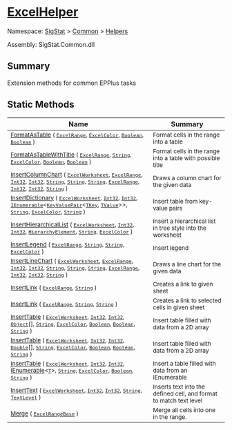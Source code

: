 # [ExcelHelper](./ExcelHelper.md)

Namespace: [SigStat]() > [Common](./../README.md) > [Helpers](./README.md)

Assembly: SigStat.Common.dll

## Summary
Extension methods for common EPPlus tasks

## Static Methods

| Name<img width=400> | Summary<img width=400> | 
| --- | --- | 
| <sub>[FormatAsTable](./Methods/ExcelHelper-100664030.md) ( [`ExcelRange`](./ExcelHelper.md), [`ExcelColor`](./Excel/ExcelColor.md), [`Boolean`](https://docs.microsoft.com/en-us/dotnet/api/System.Boolean), [`Boolean`](https://docs.microsoft.com/en-us/dotnet/api/System.Boolean) )</sub>| <sub>Format cells in the range into a table</sub>| <br>
| <sub>[FormatAsTableWithTitle](./Methods/ExcelHelper-100664031.md) ( [`ExcelRange`](./ExcelHelper.md), [`String`](https://docs.microsoft.com/en-us/dotnet/api/System.String), [`ExcelColor`](./Excel/ExcelColor.md), [`Boolean`](https://docs.microsoft.com/en-us/dotnet/api/System.Boolean), [`Boolean`](https://docs.microsoft.com/en-us/dotnet/api/System.Boolean) )</sub>| <sub>Format cells in the range into a table with possible title</sub>| <br>
| <sub>[InsertColumnChart](./Methods/ExcelHelper-100664043.md) ( [`ExcelWorksheet`](./ExcelHelper.md), [`ExcelRange`](./ExcelHelper.md), [`Int32`](https://docs.microsoft.com/en-us/dotnet/api/System.Int32), [`Int32`](https://docs.microsoft.com/en-us/dotnet/api/System.Int32), [`String`](https://docs.microsoft.com/en-us/dotnet/api/System.String), [`String`](https://docs.microsoft.com/en-us/dotnet/api/System.String), [`String`](https://docs.microsoft.com/en-us/dotnet/api/System.String), [`ExcelRange`](./ExcelHelper.md), [`Int32`](https://docs.microsoft.com/en-us/dotnet/api/System.Int32), [`Int32`](https://docs.microsoft.com/en-us/dotnet/api/System.Int32), [`String`](https://docs.microsoft.com/en-us/dotnet/api/System.String) )</sub>| <sub>Draws a column chart for the given data</sub>| <br>
| <sub>[InsertDictionary](./Methods/ExcelHelper-100664035.md) ( [`ExcelWorksheet`](./ExcelHelper.md), [`Int32`](https://docs.microsoft.com/en-us/dotnet/api/System.Int32), [`Int32`](https://docs.microsoft.com/en-us/dotnet/api/System.Int32), [`IEnumerable`](./ExcelHelper.md)\<[`KeyValuePair`](./ExcelHelper.md)\<[`TKey`](./ExcelHelper.md), [`TValue`](./ExcelHelper.md)>>, [`String`](https://docs.microsoft.com/en-us/dotnet/api/System.String), [`ExcelColor`](./Excel/ExcelColor.md), [`String`](https://docs.microsoft.com/en-us/dotnet/api/System.String) )</sub>| <sub>Insert table from key-value pairs</sub>| <br>
| <sub>[InsertHierarchicalList](./Methods/ExcelHelper-100664036.md) ( [`ExcelWorksheet`](./ExcelHelper.md), [`Int32`](https://docs.microsoft.com/en-us/dotnet/api/System.Int32), [`Int32`](https://docs.microsoft.com/en-us/dotnet/api/System.Int32), [`HierarchyElement`](./HierarchyElement.md), [`String`](https://docs.microsoft.com/en-us/dotnet/api/System.String), [`ExcelColor`](./Excel/ExcelColor.md) )</sub>| <sub>Insert a hierarchical list in tree style into the worksheet</sub>| <br>
| <sub>[InsertLegend](./Methods/ExcelHelper-100664038.md) ( [`ExcelRange`](./ExcelHelper.md), [`String`](https://docs.microsoft.com/en-us/dotnet/api/System.String), [`String`](https://docs.microsoft.com/en-us/dotnet/api/System.String), [`ExcelColor`](./Excel/ExcelColor.md) )</sub>| <sub>Insert legend</sub>| <br>
| <sub>[InsertLineChart](./Methods/ExcelHelper-100664042.md) ( [`ExcelWorksheet`](./ExcelHelper.md), [`ExcelRange`](./ExcelHelper.md), [`Int32`](https://docs.microsoft.com/en-us/dotnet/api/System.Int32), [`Int32`](https://docs.microsoft.com/en-us/dotnet/api/System.Int32), [`String`](https://docs.microsoft.com/en-us/dotnet/api/System.String), [`String`](https://docs.microsoft.com/en-us/dotnet/api/System.String), [`String`](https://docs.microsoft.com/en-us/dotnet/api/System.String), [`ExcelRange`](./ExcelHelper.md), [`Int32`](https://docs.microsoft.com/en-us/dotnet/api/System.Int32), [`Int32`](https://docs.microsoft.com/en-us/dotnet/api/System.Int32), [`String`](https://docs.microsoft.com/en-us/dotnet/api/System.String) )</sub>| <sub>Draws a line chart for the given data</sub>| <br>
| <sub>[InsertLink](./Methods/ExcelHelper-100664039.md) ( [`ExcelRange`](./ExcelHelper.md), [`String`](https://docs.microsoft.com/en-us/dotnet/api/System.String) )</sub>| <sub>Creates a link to given sheet</sub>| <br>
| <sub>[InsertLink](./Methods/ExcelHelper-100664040.md) ( [`ExcelRange`](./ExcelHelper.md), [`String`](https://docs.microsoft.com/en-us/dotnet/api/System.String), [`String`](https://docs.microsoft.com/en-us/dotnet/api/System.String) )</sub>| <sub>Creates a link to selected cells in given sheet</sub>| <br>
| <sub>[InsertTable](./Methods/ExcelHelper-100664032.md) ( [`ExcelWorksheet`](./ExcelHelper.md), [`Int32`](https://docs.microsoft.com/en-us/dotnet/api/System.Int32), [`Int32`](https://docs.microsoft.com/en-us/dotnet/api/System.Int32), [`Object`](https://docs.microsoft.com/en-us/dotnet/api/System.Object)[], [`String`](https://docs.microsoft.com/en-us/dotnet/api/System.String), [`ExcelColor`](./Excel/ExcelColor.md), [`Boolean`](https://docs.microsoft.com/en-us/dotnet/api/System.Boolean), [`Boolean`](https://docs.microsoft.com/en-us/dotnet/api/System.Boolean), [`String`](https://docs.microsoft.com/en-us/dotnet/api/System.String) )</sub>| <sub>Insert table filled with data from a 2D array</sub>| <br>
| <sub>[InsertTable](./Methods/ExcelHelper-100664033.md) ( [`ExcelWorksheet`](./ExcelHelper.md), [`Int32`](https://docs.microsoft.com/en-us/dotnet/api/System.Int32), [`Int32`](https://docs.microsoft.com/en-us/dotnet/api/System.Int32), [`Double`](https://docs.microsoft.com/en-us/dotnet/api/System.Double)[], [`String`](https://docs.microsoft.com/en-us/dotnet/api/System.String), [`ExcelColor`](./Excel/ExcelColor.md), [`Boolean`](https://docs.microsoft.com/en-us/dotnet/api/System.Boolean), [`Boolean`](https://docs.microsoft.com/en-us/dotnet/api/System.Boolean), [`String`](https://docs.microsoft.com/en-us/dotnet/api/System.String) )</sub>| <sub>Insert table filled with data from a 2D array</sub>| <br>
| <sub>[InsertTable](./Methods/ExcelHelper-100664034.md) ( [`ExcelWorksheet`](./ExcelHelper.md), [`Int32`](https://docs.microsoft.com/en-us/dotnet/api/System.Int32), [`Int32`](https://docs.microsoft.com/en-us/dotnet/api/System.Int32), [IEnumerable](https://docs.microsoft.com/en-us/dotnet/api/System.Collections.Ienumerable)\<[`T`](./ExcelHelper.md)>, [`String`](https://docs.microsoft.com/en-us/dotnet/api/System.String), [`ExcelColor`](./Excel/ExcelColor.md), [`Boolean`](https://docs.microsoft.com/en-us/dotnet/api/System.Boolean), [`String`](https://docs.microsoft.com/en-us/dotnet/api/System.String) )</sub>| <sub>Insert a table filled with data from an IEnumerable</sub>| <br>
| <sub>[InsertText](./Methods/ExcelHelper-100664044.md) ( [`ExcelWorksheet`](./ExcelHelper.md), [`Int32`](https://docs.microsoft.com/en-us/dotnet/api/System.Int32), [`Int32`](https://docs.microsoft.com/en-us/dotnet/api/System.Int32), [`String`](https://docs.microsoft.com/en-us/dotnet/api/System.String), [`TextLevel`](./Excel/TextLevel.md) )</sub>| <sub>Inserts text into the defined cell, and format to match text level</sub>| <br>
| <sub>[Merge](./Methods/ExcelHelper-100664029.md) ( [`ExcelRangeBase`](./ExcelHelper.md) )</sub>| <sub>Merge all cells into one in the range.</sub>| <br>


